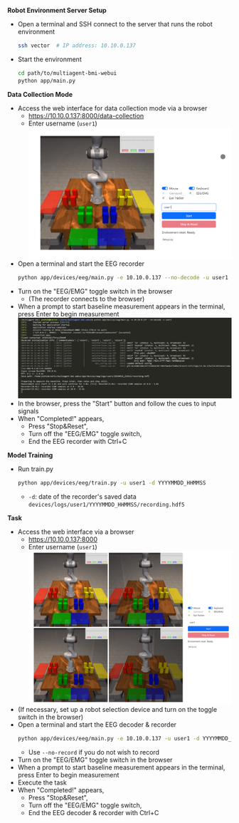 **Robot Environment Server Setup**
- Open a terminal and SSH connect to the server that runs the robot environment
  ```bash
  ssh vector  # IP address: 10.10.0.137
  ```
- Start the environment
  ```bash
  cd path/to/multiagent-bmi-webui
  python app/main.py
  ```

**Data Collection Mode**
- Access the web interface for data collection mode via a browser
  - https://10.10.0.137:8000/data-collection
  - Enter username (`user1`)
  ![Data collection mode UI](assets/ui_data_collection.png)
- Open a terminal and start the EEG recorder
  ```bash
  python app/devices/eeg/main.py -e 10.10.0.137 --no-decode -u user1
  ```
- Turn on the "EEG/EMG" toggle switch in the browser
  - (The recorder connects to the browser)
- When a prompt to start baseline measurement appears in the terminal, press Enter to begin measurement
  ![Recorder prompt](assets/recorder_prompt.png)
- In the browser, press the "Start" button and follow the cues to input signals
- When "Completed!" appears,
  - Press "Stop&Reset",
  - Turn off the "EEG/EMG" toggle switch,
  - End the EEG recorder with Ctrl+C

**Model Training**
- Run train.py
  ```bash
  python app/devices/eeg/train.py -u user1 -d YYYYMMDD_HHMMSS
  ```
  - `-d`: date of the recorder's saved data `devices/logs/user1/YYYYMMDD_HHMMSS/recording.hdf5`

**Task**
- Access the web interface via a browser
  - https://10.10.0.137:8000
  - Enter username (`user1`)
  ![Task mode UI](assets/ui_task.png)
- (If necessary, set up a robot selection device and turn on the toggle switch in the browser)
- Open a terminal and start the EEG decoder & recorder
  ```bash
  python app/devices/eeg/main.py -e 10.10.0.137 -u user1 -d YYYYMMDD_HHMMSS
  ```
  - Use `--no-record` if you do not wish to record
- Turn on the "EEG/EMG" toggle switch in the browser
- When a prompt to start baseline measurement appears in the terminal, press Enter to begin measurement
- Execute the task
- When "Completed!" appears,
  - Press "Stop&Reset",
  - Turn off the "EEG/EMG" toggle switch,
  - End the EEG decoder & recorder with Ctrl+C
